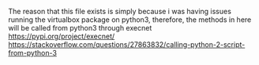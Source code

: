The reason that this file exists is simply because i was having issues running the virtualbox
package on python3, therefore, the methods in here will be called from python3 through execnet
https://pypi.org/project/execnet/
https://stackoverflow.com/questions/27863832/calling-python-2-script-from-python-3
